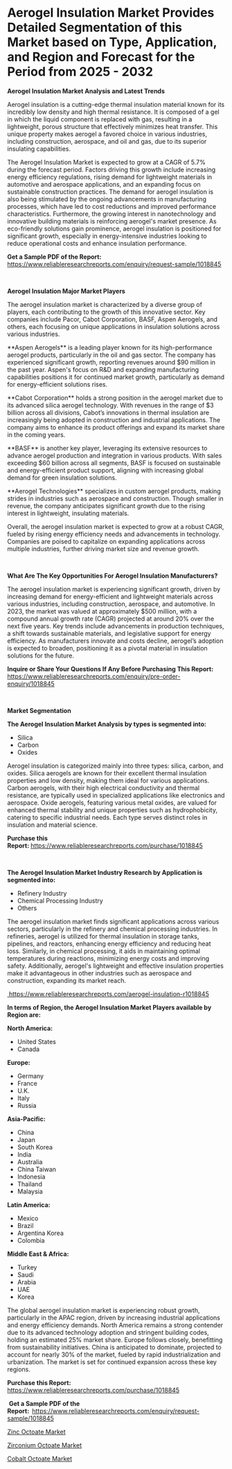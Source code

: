 <p><h1>Aerogel Insulation Market Provides Detailed Segmentation of this Market based on Type, Application, and Region and Forecast for the Period from 2025 - 2032</h1></p><p><strong>Aerogel Insulation Market Analysis and Latest Trends</strong></p>
<p><p>Aerogel insulation is a cutting-edge thermal insulation material known for its incredibly low density and high thermal resistance. It is composed of a gel in which the liquid component is replaced with gas, resulting in a lightweight, porous structure that effectively minimizes heat transfer. This unique property makes aerogel a favored choice in various industries, including construction, aerospace, and oil and gas, due to its superior insulating capabilities.</p><p>The Aerogel Insulation Market is expected to grow at a CAGR of 5.7% during the forecast period. Factors driving this growth include increasing energy efficiency regulations, rising demand for lightweight materials in automotive and aerospace applications, and an expanding focus on sustainable construction practices. The demand for aerogel insulation is also being stimulated by the ongoing advancements in manufacturing processes, which have led to cost reductions and improved performance characteristics. Furthermore, the growing interest in nanotechnology and innovative building materials is reinforcing aerogel's market presence. As eco-friendly solutions gain prominence, aerogel insulation is positioned for significant growth, especially in energy-intensive industries looking to reduce operational costs and enhance insulation performance.</p></p>
<p><strong>Get a Sample PDF of the Report:&nbsp;</strong> <a href="https://www.reliableresearchreports.com/enquiry/request-sample/1018845?utm_campaign=41&utm_medium=2&utm_source=Github&utm_content=ia&utm_term=30012025&utm_id=aerogel-insulation">https://www.reliableresearchreports.com/enquiry/request-sample/1018845</a></p>
<p>&nbsp;</p>
<p><strong>Aerogel Insulation Major Market Players</strong></p>
<p><p>The aerogel insulation market is characterized by a diverse group of players, each contributing to the growth of this innovative sector. Key companies include Pacor, Cabot Corporation, BASF, Aspen Aerogels, and others, each focusing on unique applications in insulation solutions across various industries.</p><p>**Aspen Aerogels** is a leading player known for its high-performance aerogel products, particularly in the oil and gas sector. The company has experienced significant growth, reporting revenues around $90 million in the past year. Aspen's focus on R&D and expanding manufacturing capabilities positions it for continued market growth, particularly as demand for energy-efficient solutions rises.</p><p>**Cabot Corporation** holds a strong position in the aerogel market due to its advanced silica aerogel technology. With revenues in the range of $3 billion across all divisions, Cabot’s innovations in thermal insulation are increasingly being adopted in construction and industrial applications. The company aims to enhance its product offerings and expand its market share in the coming years.</p><p>**BASF** is another key player, leveraging its extensive resources to advance aerogel production and integration in various products. With sales exceeding $60 billion across all segments, BASF is focused on sustainable and energy-efficient product support, aligning with increasing global demand for green insulation solutions.</p><p>**Aerogel Technologies** specializes in custom aerogel products, making strides in industries such as aerospace and construction. Though smaller in revenue, the company anticipates significant growth due to the rising interest in lightweight, insulating materials.</p><p>Overall, the aerogel insulation market is expected to grow at a robust CAGR, fueled by rising energy efficiency needs and advancements in technology. Companies are poised to capitalize on expanding applications across multiple industries, further driving market size and revenue growth.</p></p>
<p>&nbsp;</p>
<p><strong>What Are The Key Opportunities For Aerogel Insulation Manufacturers?</strong></p>
<p><p>The aerogel insulation market is experiencing significant growth, driven by increasing demand for energy-efficient and lightweight materials across various industries, including construction, aerospace, and automotive. In 2023, the market was valued at approximately $500 million, with a compound annual growth rate (CAGR) projected at around 20% over the next five years. Key trends include advancements in production techniques, a shift towards sustainable materials, and legislative support for energy efficiency. As manufacturers innovate and costs decline, aerogel’s adoption is expected to broaden, positioning it as a pivotal material in insulation solutions for the future.</p></p>
<p><strong>Inquire or Share Your Questions If Any Before Purchasing This Report:</strong> <a href="https://www.reliableresearchreports.com/enquiry/pre-order-enquiry/1018845?utm_campaign=41&utm_medium=2&utm_source=Github&utm_content=ia&utm_term=30012025&utm_id=aerogel-insulation">https://www.reliableresearchreports.com/enquiry/pre-order-enquiry/1018845</a></p>
<p>&nbsp;</p>
<p><strong>Market Segmentation</strong></p>
<p><strong>The Aerogel Insulation Market Analysis by types is segmented into:</strong></p>
<p><ul><li>Silica</li><li>Carbon</li><li>Oxides</li></ul></p>
<p><p>Aerogel insulation is categorized mainly into three types: silica, carbon, and oxides. Silica aerogels are known for their excellent thermal insulation properties and low density, making them ideal for various applications. Carbon aerogels, with their high electrical conductivity and thermal resistance, are typically used in specialized applications like electronics and aerospace. Oxide aerogels, featuring various metal oxides, are valued for enhanced thermal stability and unique properties such as hydrophobicity, catering to specific industrial needs. Each type serves distinct roles in insulation and material science.</p></p>
<p><strong>Purchase this Report:&nbsp;</strong><a href="https://www.reliableresearchreports.com/purchase/1018845?utm_campaign=41&utm_medium=2&utm_source=Github&utm_content=ia&utm_term=30012025&utm_id=aerogel-insulation">https://www.reliableresearchreports.com/purchase/1018845</a></p>
<p>&nbsp;</p>
<p><strong>The Aerogel Insulation Market Industry Research by Application is segmented into:</strong></p>
<p><ul><li>Refinery Industry</li><li>Chemical Processing Industry</li><li>Others</li></ul></p>
<p><p>The aerogel insulation market finds significant applications across various sectors, particularly in the refinery and chemical processing industries. In refineries, aerogel is utilized for thermal insulation in storage tanks, pipelines, and reactors, enhancing energy efficiency and reducing heat loss. Similarly, in chemical processing, it aids in maintaining optimal temperatures during reactions, minimizing energy costs and improving safety. Additionally, aerogel's lightweight and effective insulation properties make it advantageous in other industries such as aerospace and construction, expanding its market reach.</p></p>
<p><a href="https://www.reliableresearchreports.com/aerogel-insulation-r1018845?utm_campaign=41&utm_medium=2&utm_source=Github&utm_content=ia&utm_term=30012025&utm_id=aerogel-insulation">&nbsp;https://www.reliableresearchreports.com/aerogel-insulation-r1018845</a></p>
<p><strong>In terms of Region, the Aerogel Insulation Market Players available by Region are:</strong></p>
<p>
    <p> <strong> North America: </strong>
        <ul>
            <li>United States</li>
            <li>Canada</li>
        </ul>
        </p> 
    <p> <strong> Europe: </strong>
        <ul>
            <li>Germany</li>
            <li>France</li>
            <li>U.K.</li>
            <li>Italy</li>
            <li>Russia</li>
        </ul>
        </p> 
    <p> <strong> Asia-Pacific: </strong>
        <ul>
            <li>China</li>
            <li>Japan</li>
            <li>South Korea</li>
            <li>India</li>
            <li>Australia</li>
            <li>China Taiwan</li>
            <li>Indonesia</li>
            <li>Thailand</li>
            <li>Malaysia</li>
        </ul>
        </p> 
    <p> <strong> Latin America: </strong>
        <ul>
            <li>Mexico</li>
            <li>Brazil</li>
            <li>Argentina Korea</li>
            <li>Colombia</li>
        </ul>
        </p> 
    <p> <strong> Middle East & Africa: </strong>
        <ul>
            <li>Turkey</li>
            <li>Saudi</li>
            <li>Arabia</li>
            <li>UAE</li>
            <li>Korea</li>
        </ul>
    </p>
    </p>
<p><p>The global aerogel insulation market is experiencing robust growth, particularly in the APAC region, driven by increasing industrial applications and energy efficiency demands. North America remains a strong contender due to its advanced technology adoption and stringent building codes, holding an estimated 25% market share. Europe follows closely, benefitting from sustainability initiatives. China is anticipated to dominate, projected to account for nearly 30% of the market, fueled by rapid industrialization and urbanization. The market is set for continued expansion across these key regions.</p></p>
<p><strong>Purchase this Report: </strong><a href="https://www.reliableresearchreports.com/purchase/1018845?utm_campaign=41&utm_medium=2&utm_source=Github&utm_content=ia&utm_term=30012025&utm_id=aerogel-insulation">https://www.reliableresearchreports.com/purchase/1018845</a></p>
<p>&nbsp;<strong>Get a Sample PDF of the Report:&nbsp;&nbsp;</strong><a href="https://www.reliableresearchreports.com/enquiry/request-sample/1018845?utm_campaign=41&utm_medium=2&utm_source=Github&utm_content=ia&utm_term=30012025&utm_id=aerogel-insulation">https://www.reliableresearchreports.com/enquiry/request-sample/1018845</a></p>
<p><strong></strong></p>
<p><p><a href="https://github.com/boyermaragaret8392/Market-Research-Report-List-1/blob/main/zinc-octoate-market.md?utm_campaign=41&utm_medium=2&utm_source=Github&utm_content=ia&utm_term=30012025&utm_id=aerogel-insulation">Zinc Octoate Market</a></p><p><a href="https://github.com/waverlyam689/Market-Research-Report-List-1/blob/main/zirconium-octoate-market.md?utm_campaign=41&utm_medium=2&utm_source=Github&utm_content=ia&utm_term=30012025&utm_id=aerogel-insulation">Zirconium Octoate Market</a></p><p><a href="https://github.com/paganellijanene17/Market-Research-Report-List-1/blob/main/cobalt-octoate-market.md?utm_campaign=41&utm_medium=2&utm_source=Github&utm_content=ia&utm_term=30012025&utm_id=aerogel-insulation">Cobalt Octoate Market</a></p></p>